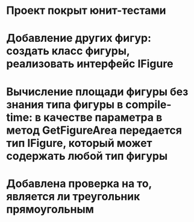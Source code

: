 # Проект покрыт юнит-тестами
# Добавление других фигур: создать класс фигуры, реализовать интерфейс IFigure
# Вычисление площади фигуры без знания типа фигуры в compile-time: в качестве параметра в метод GetFigureArea передается тип IFigure, который может содержать любой тип фигуры
# Добавлена проверка на то, является ли треугольник прямоугольным
